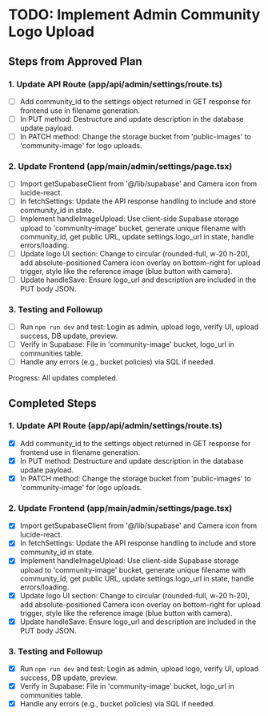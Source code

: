 # TODO: Implement Admin Community Logo Upload

## Steps from Approved Plan

### 1. Update API Route (app/api/admin/settings/route.ts)
- [ ] Add community_id to the settings object returned in GET response for frontend use in filename generation.
- [ ] In PUT method: Destructure and update description in the database update payload.
- [ ] In PATCH method: Change the storage bucket from 'public-images' to 'community-image' for logo uploads.

### 2. Update Frontend (app/main/admin/settings/page.tsx)
- [ ] Import getSupabaseClient from '@/lib/supabase' and Camera icon from lucide-react.
- [ ] In fetchSettings: Update the API response handling to include and store community_id in state.
- [ ] Implement handleImageUpload: Use client-side Supabase storage upload to 'community-image' bucket, generate unique filename with community_id, get public URL, update settings.logo_url in state, handle errors/loading.
- [ ] Update logo UI section: Change to circular (rounded-full, w-20 h-20), add absolute-positioned Camera icon overlay on bottom-right for upload trigger, style like the reference image (blue button with camera).
- [ ] Update handleSave: Ensure logo_url and description are included in the PUT body JSON.

### 3. Testing and Followup
- [ ] Run `npm run dev` and test: Login as admin, upload logo, verify UI, upload success, DB update, preview.
- [ ] Verify in Supabase: File in 'community-image' bucket, logo_url in communities table.
- [ ] Handle any errors (e.g., bucket policies) via SQL if needed.

Progress: All updates completed.

## Completed Steps

### 1. Update API Route (app/api/admin/settings/route.ts)
- [x] Add community_id to the settings object returned in GET response for frontend use in filename generation.
- [x] In PUT method: Destructure and update description in the database update payload.
- [x] In PATCH method: Change the storage bucket from 'public-images' to 'community-image' for logo uploads.

### 2. Update Frontend (app/main/admin/settings/page.tsx)
- [x] Import getSupabaseClient from '@/lib/supabase' and Camera icon from lucide-react.
- [x] In fetchSettings: Update the API response handling to include and store community_id in state.
- [x] Implement handleImageUpload: Use client-side Supabase storage upload to 'community-image' bucket, generate unique filename with community_id, get public URL, update settings.logo_url in state, handle errors/loading.
- [x] Update logo UI section: Change to circular (rounded-full, w-20 h-20), add absolute-positioned Camera icon overlay on bottom-right for upload trigger, style like the reference image (blue button with camera).
- [x] Update handleSave: Ensure logo_url and description are included in the PUT body JSON.

### 3. Testing and Followup
- [x] Run `npm run dev` and test: Login as admin, upload logo, verify UI, upload success, DB update, preview.
- [x] Verify in Supabase: File in 'community-image' bucket, logo_url in communities table.
- [x] Handle any errors (e.g., bucket policies) via SQL if needed.
